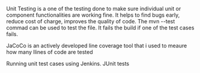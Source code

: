 Unit Testing is a one of the testing done to make sure individual unit or component functionalities are working fine. It helps to find bugs early, reduce cost of charge, improves the quality of code. The mvn --test commad can be used to  test the file. It fails the build if one of the test cases fails.

JaCoCo is an actively developed line coverage tool that i used to meaure how many llines of code are tested


Running unit test cases using Jenkins.
JUnit tests
